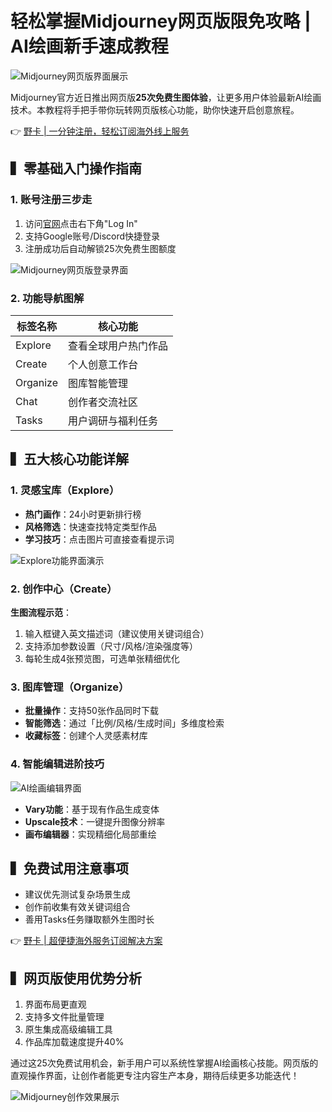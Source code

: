 # 轻松掌握Midjourney网页版限免攻略 | AI绘画新手速成教程

![Midjourney网页版界面展示](https://bbtdd.com/wp-content/uploads/img/193161081.webp)

Midjourney官方近日推出网页版**25次免费生图体验**，让更多用户体验最新AI绘画技术。本教程将手把手带你玩转网页版核心功能，助你快速开启创意旅程。

👉 [野卡 | 一分钟注册，轻松订阅海外线上服务](https://bbtdd.com/yeka)

## ▍零基础入门操作指南

### 1. 账号注册三步走
1. 访问[官网](https://www.midjourney.com/)点击右下角"Log In"
2. 支持Google账号/Discord快捷登录
3. 注册成功后自动解锁25次免费生图额度

![Midjourney网页版登录界面](https://bbtdd.com/wp-content/uploads/img/423426815625.webp)

### 2. 功能导航图解
| 标签名称 | 核心功能                     |
|----------|------------------------------|
| Explore  | 查看全球用户热门作品         |
| Create   | 个人创意工作台               |
| Organize | 图库智能管理                 |
| Chat     | 创作者交流社区               |
| Tasks    | 用户调研与福利任务           |

## ▍五大核心功能详解

### 1. 灵感宝库（Explore）
- **热门画作**：24小时更新排行榜
- **风格筛选**：快速查找特定类型作品
- **学习技巧**：点击图片可直接查看提示词

![Explore功能界面演示](https://bbtdd.com/wp-content/uploads/img/6698594703.webp)

### 2. 创作中心（Create）
**生图流程示范**：
1. 输入框键入英文描述词（建议使用关键词组合）
2. 支持添加参数设置（尺寸/风格/渲染强度等）
3. 每轮生成4张预览图，可选单张精细优化

### 3. 图库管理（Organize）
- **批量操作**：支持50张作品同时下载
- **智能筛选**：通过「比例/风格/生成时间」多维度检索
- **收藏标签**：创建个人灵感素材库

### 4. 智能编辑进阶技巧
![AI绘画编辑界面](https://bbtdd.com/wp-content/uploads/img/124959285.webp)
- **Vary功能**：基于现有作品生成变体
- **Upscale技术**：一键提升图像分辨率
- **画布编辑器**：实现精细化局部重绘

## ▍免费试用注意事项
- 建议优先测试复杂场景生成
- 创作前收集有效关键词组合
- 善用Tasks任务赚取额外生图时长

👉 [野卡 | 超便捷海外服务订阅解决方案](https://bbtdd.com/yeka)

## ▍网页版使用优势分析
1. 界面布局更直观
2. 支持多文件批量管理
3. 原生集成高级编辑工具
4. 作品库加载速度提升40%

通过这25次免费试用机会，新手用户可以系统性掌握AI绘画核心技能。网页版的直观操作界面，让创作者能更专注内容生产本身，期待后续更多功能迭代！

![Midjourney创作效果展示](https://bbtdd.com/wp-content/uploads/img/524981941.webp)